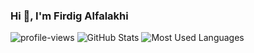 <h3>Hi 👋, I'm Firdig Alfalakhi</h4>

<img src="https://komarev.com/ghpvc/?username=firkhie&label=Profile%20views&color=0e75b6&style=flat" alt="profile-views" />

<img src="https://github-readme-stats.vercel.app/api?username=firkhie&show_icons=true&theme=react" alt="GitHub Stats" />

<img src="https://github-readme-stats.vercel.app/api/top-langs/?username=firkhie&layout=compact&theme=react&hide=php&langs_count=6" alt="Most Used Languages" />
